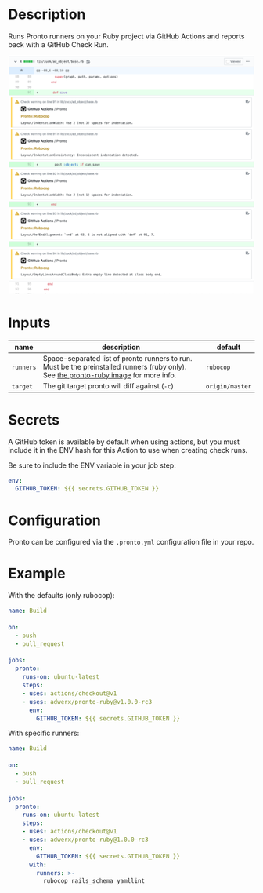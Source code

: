 # Description

Runs Pronto runners on your Ruby project via GitHub Actions and reports back with a GitHub Check Run.

![](static/1.png)


# Inputs

| name | description | default |
| --- | --- | --- |
| `runners` | Space-separated list of pronto runners to run. Must be the preinstalled runners (ruby only). See [the pronto-ruby image](https://github.com/AdWerx/dockerfiles/tree/master/pronto-ruby) for more info. | `rubocop` |
| `target` | The git target pronto will diff against (`-c`) | `origin/master` |

# Secrets

A GitHub token is available by default when using actions, but you must include it in the ENV hash for this Action to use when creating check runs.

Be sure to include the ENV variable in your job step:

```yaml
env:
  GITHUB_TOKEN: ${{ secrets.GITHUB_TOKEN }}
```

# Configuration

Pronto can be configured via the `.pronto.yml` configuration file in your repo.

# Example

With the defaults (only rubocop):

```yaml
name: Build

on:
  - push
  - pull_request

jobs:
  pronto:
    runs-on: ubuntu-latest
    steps:
    - uses: actions/checkout@v1
    - uses: adwerx/pronto-ruby@v1.0.0-rc3
      env:
        GITHUB_TOKEN: ${{ secrets.GITHUB_TOKEN }}

```

With specific runners:

```yaml
name: Build

on:
  - push
  - pull_request

jobs:
  pronto:
    runs-on: ubuntu-latest
    steps:
    - uses: actions/checkout@v1
    - uses: adwerx/pronto-ruby@1.0.0-rc3
      env:
        GITHUB_TOKEN: ${{ secrets.GITHUB_TOKEN }}
      with:
        runners: >-
          rubocop rails_schema yamllint
```
